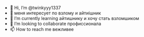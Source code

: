 - 👋 Hi, I’m @twinkyyy1337
- 👀 меня интересует по взлому и айтиiшник
- 🌱 I’m currently learning  айтишнику и хочу стать взломшиком
- 💞️ I’m looking to collaborate  профиссионала
- 📫 How to reach me вежливее

<!---
twinkyyy1337/twinkyyy1337 is a ✨ special ✨ repository because its `README.md` (this file) appears on your GitHub profile.
You can click the Preview link to take a look at your changes.
--->
